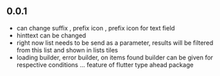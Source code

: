 ## 0.0.1

- can change suffix , prefix icon , prefix icon for text field
- hinttext can be changed
- right now list needs to be send as a parameter, results will be filtered from this list and shown in lists tiles
- loading builder, error builder, on items found builder can be given for respective conditions ... feature of flutter type ahead package
